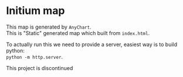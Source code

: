 # Initium map

This map is generated by ``AnyChart``.  
This is "Static" generated map which built from ``index.html``.  

To actually run this we need to provide a server, easiest way is to build python:  
``python -m http.server``.

This project is discontinued

